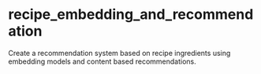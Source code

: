 # recipe_embedding_and_recommendation
Create a recommendation system based on recipe ingredients using embedding models and content based recommendations.  
